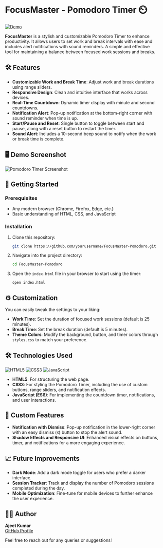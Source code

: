 # FocusMaster - Pomodoro Timer ⏲️
[![Demo](https://img.shields.io/badge/Demo-Weather%20App-blue)](https://ajeetku143.github.io/Pomodoro-Timer/)

**FocusMaster** is a stylish and customizable Pomodoro Timer to enhance productivity. It allows users to set work and break intervals with ease and includes alert notifications with sound reminders. A simple and effective tool for maintaining a balance between focused work sessions and breaks.

## 🛠️ Features

- **Customizable Work and Break Time**: Adjust work and break durations using range sliders.
- **Responsive Design**: Clean and intuitive interface that works across devices.
- **Real-Time Countdown**: Dynamic timer display with minute and second countdowns.
- **Notification Alert**: Pop-up notification at the bottom-right corner with sound reminder when time is up.
- **Start/Pause and Reset**: Single button to toggle between start and pause, along with a reset button to restart the timer.
- **Sound Alert**: Includes a 10-second beep sound to notify when the work or break time is complete.

## 🖥️ Demo Screenshot

![Pomodoro Timer Screenshot](screenshot.png)  

## 🚀 Getting Started

### Prerequisites
- Any modern browser (Chrome, Firefox, Edge, etc.)
- Basic understanding of HTML, CSS, and JavaScript

### Installation
1. Clone this repository:
    ```bash
    git clone https://github.com/yourusername/FocusMaster-Pomodoro.git
    ```
2. Navigate into the project directory:
    ```bash
    cd FocusMaster-Pomodoro
    ```
3. Open the `index.html` file in your browser to start using the timer:
    ```bash
    open index.html
    ```

## ⚙️ Customization

You can easily tweak the settings to your liking:
- **Work Time**: Set the duration of focused work sessions (default is 25 minutes).
- **Break Time**: Set the break duration (default is 5 minutes).
- **Theme Colors**: Modify the background, button, and timer colors through `styles.css` to match your preference.


## 🛠️ Technologies Used
![HTML5](https://img.shields.io/badge/html5-%23E34F26.svg?style=for-the-badge&logo=html5&logoColor=white) ![CSS3](https://img.shields.io/badge/css3-%231572B6.svg?style=for-the-badge&logo=css3&logoColor=white)  ![JavaScript](https://img.shields.io/badge/javascript-%23323330.svg?style=for-the-badge&logo=javascript&logoColor=%23F7DF1E)

- **HTML5**: For structuring the web page.
- **CSS3**: For styling the Pomodoro Timer, including the use of custom buttons, range sliders, and notification effects.
- **JavaScript (ES6)**: For implementing the countdown timer, notifications, and user interactions.

## 🎨 Custom Features

- **Notification with Dismiss**: Pop-up notification in the lower-right corner with an easy dismiss (`X`) button to stop the alert sound.
- **Shadow Effects and Responsive UI**: Enhanced visual effects on buttons, timer, and notifications for a more engaging experience.

## 📈 Future Improvements

- **Dark Mode**: Add a dark mode toggle for users who prefer a darker interface.
- **Session Tracker**: Track and display the number of Pomodoro sessions completed during the day.
- **Mobile Optimization**: Fine-tune for mobile devices to further enhance the user experience.


## 👨‍💻 Author

**Ajeet Kumar**  
[GitHub Profile](https://github.com/AjeetKu143)

Feel free to reach out for any queries or suggestions!
